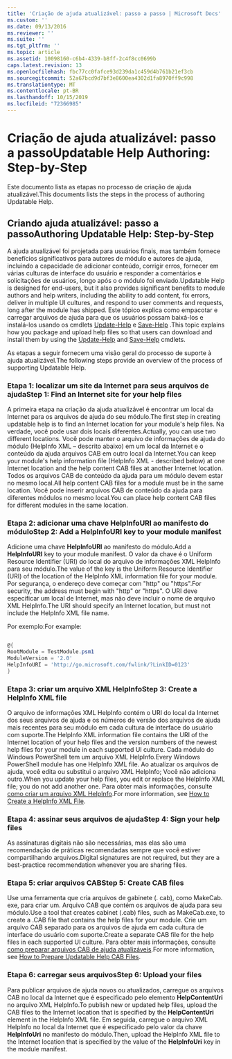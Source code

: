 ```yaml
---
title: 'Criação de ajuda atualizável: passo a passo | Microsoft Docs'
ms.custom: ''
ms.date: 09/13/2016
ms.reviewer: ''
ms.suite: ''
ms.tgt_pltfrm: ''
ms.topic: article
ms.assetid: 10098160-c6b4-4339-b8ff-2c4f8cc0699b
caps.latest.revision: 13
ms.openlocfilehash: fbc77cc0fafce93d239da1c459d4b761b21ef3cb
ms.sourcegitcommit: 52a67bcd9d7bf3e8600ea4302d1fa8970ff9c998
ms.translationtype: MT
ms.contentlocale: pt-BR
ms.lasthandoff: 10/15/2019
ms.locfileid: "72366985"
---
```

# <a name="updatable-help-authoring-step-by-step"></a><span data-ttu-id="188d6-102">Criação de ajuda atualizável: passo a passo</span><span class="sxs-lookup"><span data-stu-id="188d6-102">Updatable Help Authoring: Step-by-Step</span></span>

<span data-ttu-id="188d6-103">Este documento lista as etapas no processo de criação de ajuda atualizável.</span><span class="sxs-lookup"><span data-stu-id="188d6-103">This documents lists the steps in the process of authoring Updatable Help.</span></span>

## <a name="authoring-updatable-help-step-by-step"></a><span data-ttu-id="188d6-104">Criando ajuda atualizável: passo a passo</span><span class="sxs-lookup"><span data-stu-id="188d6-104">Authoring Updatable Help: Step-by-Step</span></span>

<span data-ttu-id="188d6-105">A ajuda atualizável foi projetada para usuários finais, mas também fornece benefícios significativos para autores de módulo e autores de ajuda, incluindo a capacidade de adicionar conteúdo, corrigir erros, fornecer em várias culturas de interface do usuário e responder a comentários e solicitações de usuários, longo após o o módulo foi enviado.</span><span class="sxs-lookup"><span data-stu-id="188d6-105">Updatable Help is designed for end-users, but it also provides significant benefits to module authors and help writers, including the ability to add content, fix errors, deliver in multiple UI cultures, and respond to user comments and requests, long after the module has shipped.</span></span> <span data-ttu-id="188d6-106">Este tópico explica como empacotar e carregar arquivos de ajuda para que os usuários possam baixá-los e instalá-los usando os cmdlets [Update-Help](/powershell/module/Microsoft.PowerShell.Core/Update-Help) e [Save-Help](/powershell/module/Microsoft.PowerShell.Core/Save-Help) .</span><span class="sxs-lookup"><span data-stu-id="188d6-106">This topic explains how you package and upload help files so that users can download and install them by using the [Update-Help](/powershell/module/Microsoft.PowerShell.Core/Update-Help) and [Save-Help](/powershell/module/Microsoft.PowerShell.Core/Save-Help) cmdlets.</span></span>

<span data-ttu-id="188d6-107">As etapas a seguir fornecem uma visão geral do processo de suporte à ajuda atualizável.</span><span class="sxs-lookup"><span data-stu-id="188d6-107">The following steps provide an overview of the process of supporting Updatable Help.</span></span>

### <a name="step-1-find-an-internet-site-for-your-help-files"></a><span data-ttu-id="188d6-108">Etapa 1: localizar um site da Internet para seus arquivos de ajuda</span><span class="sxs-lookup"><span data-stu-id="188d6-108">Step 1: Find an Internet site for your help files</span></span>

<span data-ttu-id="188d6-109">A primeira etapa na criação da ajuda atualizável é encontrar um local da Internet para os arquivos de ajuda do seu módulo.</span><span class="sxs-lookup"><span data-stu-id="188d6-109">The first step in creating updatable help is to find an Internet location for your module's help files.</span></span> <span data-ttu-id="188d6-110">Na verdade, você pode usar dois locais diferentes.</span><span class="sxs-lookup"><span data-stu-id="188d6-110">Actually, you can use two different locations.</span></span> <span data-ttu-id="188d6-111">Você pode manter o arquivo de informações de ajuda do módulo (HelpInfo XML – descrito abaixo) em um local da Internet e o conteúdo da ajuda arquivos CAB em outro local da Internet.</span><span class="sxs-lookup"><span data-stu-id="188d6-111">You can keep your module's help information file (HelpInfo XML - described below) at one Internet location and the help content CAB files at another Internet location.</span></span> <span data-ttu-id="188d6-112">Todos os arquivos CAB de conteúdo da ajuda para um módulo devem estar no mesmo local.</span><span class="sxs-lookup"><span data-stu-id="188d6-112">All help content CAB files for a module must be in the same location.</span></span> <span data-ttu-id="188d6-113">Você pode inserir arquivos CAB de conteúdo da ajuda para diferentes módulos no mesmo local.</span><span class="sxs-lookup"><span data-stu-id="188d6-113">You can place help content CAB files for different modules in the same location.</span></span>

### <a name="step-2-add-a-helpinfouri-key-to-your-module-manifest"></a><span data-ttu-id="188d6-114">Etapa 2: adicionar uma chave HelpInfoURI ao manifesto do módulo</span><span class="sxs-lookup"><span data-stu-id="188d6-114">Step 2: Add a HelpInfoURI key to your module manifest</span></span>

<span data-ttu-id="188d6-115">Adicione uma chave **HelpInfoURI** ao manifesto do módulo.</span><span class="sxs-lookup"><span data-stu-id="188d6-115">Add a **HelpInfoURI** key to your module manifest.</span></span> <span data-ttu-id="188d6-116">O valor da chave é o Uniform Resource Identifier (URI) do local do arquivo de informações XML HelpInfo para seu módulo.</span><span class="sxs-lookup"><span data-stu-id="188d6-116">The value of the key is the Uniform Resource Identifier (URI) of the location of the HelpInfo XML information file for your module.</span></span> <span data-ttu-id="188d6-117">Por segurança, o endereço deve começar com "http" ou "https".</span><span class="sxs-lookup"><span data-stu-id="188d6-117">For security, the address must begin with "http" or "https".</span></span> <span data-ttu-id="188d6-118">O URI deve especificar um local de Internet, mas não deve incluir o nome de arquivo XML HelpInfo.</span><span class="sxs-lookup"><span data-stu-id="188d6-118">The URI should specify an Internet location, but must not include the HelpInfo XML file name.</span></span>

<span data-ttu-id="188d6-119">Por exemplo:</span><span class="sxs-lookup"><span data-stu-id="188d6-119">For example:</span></span>

```powershell

@{
RootModule = TestModule.psm1
ModuleVersion = '2.0'
HelpInfoURI = 'http://go.microsoft.com/fwlink/?LinkID=0123'
}
```

### <a name="step-3-create-a-helpinfo-xml-file"></a><span data-ttu-id="188d6-120">Etapa 3: criar um arquivo XML HelpInfo</span><span class="sxs-lookup"><span data-stu-id="188d6-120">Step 3: Create a HelpInfo XML file</span></span>

<span data-ttu-id="188d6-121">O arquivo de informações XML HelpInfo contém o URI do local da Internet dos seus arquivos de ajuda e os números de versão dos arquivos de ajuda mais recentes para seu módulo em cada cultura de interface do usuário com suporte.</span><span class="sxs-lookup"><span data-stu-id="188d6-121">The HelpInfo XML information file contains the URI of the Internet location of your help files and the version numbers of the newest help files for your module in each supported UI culture.</span></span> <span data-ttu-id="188d6-122">Cada módulo do Windows PowerShell tem um arquivo XML HelpInfo.</span><span class="sxs-lookup"><span data-stu-id="188d6-122">Every Windows PowerShell module has one HelpInfo XML file.</span></span> <span data-ttu-id="188d6-123">Ao atualizar os arquivos de ajuda, você edita ou substitui o arquivo XML HelpInfo; Você não adiciona outro.</span><span class="sxs-lookup"><span data-stu-id="188d6-123">When you update your help files, you edit or replace the HelpInfo XML file; you do not add another one.</span></span> <span data-ttu-id="188d6-124">Para obter mais informações, consulte [como criar um arquivo XML HelpInfo](./how-to-create-a-helpinfo-xml-file.md).</span><span class="sxs-lookup"><span data-stu-id="188d6-124">For more information, see [How to Create a HelpInfo XML File](./how-to-create-a-helpinfo-xml-file.md).</span></span>

### <a name="step-4-sign-your-help-files"></a><span data-ttu-id="188d6-125">Etapa 4: assinar seus arquivos de ajuda</span><span class="sxs-lookup"><span data-stu-id="188d6-125">Step 4: Sign your help files</span></span>

<span data-ttu-id="188d6-126">As assinaturas digitais não são necessárias, mas elas são uma recomendação de práticas recomendadas sempre que você estiver compartilhando arquivos.</span><span class="sxs-lookup"><span data-stu-id="188d6-126">Digital signatures are not required, but they are a best-practice recommendation whenever you are sharing files.</span></span>

### <a name="step-5-create-cab-files"></a><span data-ttu-id="188d6-127">Etapa 5: criar arquivos CAB</span><span class="sxs-lookup"><span data-stu-id="188d6-127">Step 5: Create CAB files</span></span>

<span data-ttu-id="188d6-128">Use uma ferramenta que cria arquivos de gabinete (. cab), como MakeCab. exe, para criar um. Arquivo CAB que contém os arquivos de ajuda para seu módulo.</span><span class="sxs-lookup"><span data-stu-id="188d6-128">Use a tool that creates cabinet (.cab) files, such as MakeCab.exe, to create a .CAB file that contains the help files for your module.</span></span> <span data-ttu-id="188d6-129">Crie um arquivo CAB separado para os arquivos de ajuda em cada cultura de interface do usuário com suporte.</span><span class="sxs-lookup"><span data-stu-id="188d6-129">Create a separate CAB file for the help files in each supported UI culture.</span></span> <span data-ttu-id="188d6-130">Para obter mais informações, consulte [como preparar arquivos CAB de ajuda atualizáveis](./how-to-prepare-updatable-help-cab-files.md).</span><span class="sxs-lookup"><span data-stu-id="188d6-130">For more information, see [How to Prepare Updatable Help CAB Files](./how-to-prepare-updatable-help-cab-files.md).</span></span>

### <a name="step-6-upload-your-files"></a><span data-ttu-id="188d6-131">Etapa 6: carregar seus arquivos</span><span class="sxs-lookup"><span data-stu-id="188d6-131">Step 6: Upload your files</span></span>

<span data-ttu-id="188d6-132">Para publicar arquivos de ajuda novos ou atualizados, carregue os arquivos CAB no local da Internet que é especificado pelo elemento **HelpContentUri** no arquivo XML HelpInfo.</span><span class="sxs-lookup"><span data-stu-id="188d6-132">To publish new or updated help files, upload the CAB files to the Internet location that is specified by the **HelpContentUri** element in the HelpInfo XML file.</span></span> <span data-ttu-id="188d6-133">Em seguida, carregue o arquivo XML HelpInfo no local da Internet que é especificado pelo valor da chave **HelpInfoUri** no manifesto do módulo.</span><span class="sxs-lookup"><span data-stu-id="188d6-133">Then, upload the HelpInfo XML file to the Internet location that is specified by the value of the **HelpInfoUri** key in the module manifest.</span></span>
